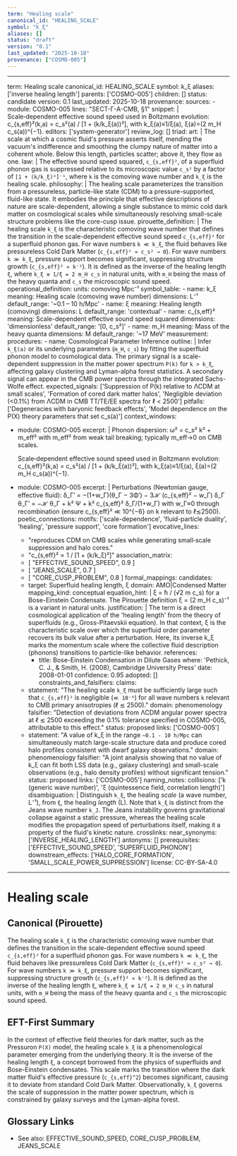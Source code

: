 ```yaml
---
term: "Healing scale"
canonical_id: "HEALING_SCALE"
symbol: "k_ξ"
aliases: []
status: "draft"
version: "0.1"
last_updated: "2025-10-18"
provenance: ["COSMO-005"]
---
```


---
term: Healing scale
canonical_id: HEALING_SCALE
symbol: k_ξ
aliases: ['inverse healing length']
parents: ['COSMO-005']
children: []
status: candidate
version: 0.1
last_updated: 2025-10-18
provenance:
  sources:
    - module: COSMO-005
      lines: "SECT-Γ-A-CMB, §1"
      snippet: |
        Scale‑dependent effective sound speed used in Boltzmann evolution:
        c_{s,eff}²(k,a) = c_s²(a) / [1 + (k/k_ξ(a))²],  with k_ξ(a)≡1/ξ(a),  ξ(a)=(2 m_H c_s(a))^{−1}.
  editors: ['system-generator']
  review_log: []
triad:
  art: |
    The scale at which a cosmic fluid's pressure asserts itself, mending the vacuum's indifference and smoothing the clumpy nature of matter into a coherent whole. Below this length, particles scatter; above it, they flow as one.
  law: |
    The effective sound speed squared, `c_{s,eff}²`, of a superfluid phonon gas is suppressed relative to its microscopic value `c_s²` by a factor of `[1 + (k/k_ξ)²]⁻¹`, where `k` is the comoving wave number and `k_ξ` is the healing scale.
  philosophy: |
    The healing scale parameterizes the transition from a pressureless, particle-like state (CDM) to a pressure-supported, fluid-like state. It embodies the principle that effective descriptions of nature are scale-dependent, allowing a single substance to mimic cold dark matter on cosmological scales while simultaneously resolving small-scale structure problems like the core-cusp issue.
pirouette_definition: |
  The healing scale `k_ξ` is the characteristic comoving wave number that defines the transition in the scale-dependent effective sound speed `c_{s,eff}²` for a superfluid phonon gas. For wave numbers `k ≪ k_ξ`, the fluid behaves like pressureless Cold Dark Matter (`c_{s,eff}² ≈ c_s² → 0`). For wave numbers `k ≫ k_ξ`, pressure support becomes significant, suppressing structure growth (`c_{s,eff}² ∝ k⁻²`). It is defined as the inverse of the healing length `ξ`, where `k_ξ ≡ 1/ξ = 2 m_H c_s` in natural units, with `m_H` being the mass of the heavy quanta and `c_s` the microscopic sound speed.
operational_definition:
  units: comoving Mpc⁻¹
  symbol_table:
    - name: k_ξ
      meaning: Healing scale (comoving wave number)
      dimensions: L⁻¹
      default_range: '~0.1 – 10 h/Mpc'
    - name: ξ
      meaning: Healing length (comoving)
      dimensions: L
      default_range: 'contextual'
    - name: c_{s,eff}²
      meaning: Scale-dependent effective sound speed squared
      dimensions: 'dimensionless'
      default_range: '[0, c_s²]'
    - name: m_H
      meaning: Mass of the heavy quanta
      dimensions: M
      default_range: '~17 MeV'
  measurement:
    procedures:
      - name: Cosmological Parameter Inference
        outline: |
          Infer `k_ξ(a)` or its underlying parameters (`m_H`, `c_s`) by fitting the superfluid phonon model to cosmological data. The primary signal is a scale-dependent suppression in the matter power spectrum `P(k)` for `k > k_ξ`, affecting galaxy clustering and Lyman-alpha forest statistics. A secondary signal can appear in the CMB power spectra through the integrated Sachs-Wolfe effect.
        expected_signals: ['Suppression of P(k) relative to ΛCDM at small scales', 'Formation of cored dark matter halos', 'Negligible deviation (<0.1%) from ΛCDM in CMB TT/TE/EE spectra for ℓ < 2500']
        pitfalls: ['Degeneracies with baryonic feedback effects', 'Model dependence on the P(X) theory parameters that set c_s(a)']
context_windows:
  - module: COSMO-005
    excerpt: |
      Phonon dispersion: ω² = c_s² k² + m_eff² with m_eff² from weak tail breaking; typically m_eff→0 on CMB scales.

      Scale‑dependent effective sound speed used in Boltzmann evolution:
      c_{s,eff}²(k,a) = c_s²(a) / [1 + (k/k_ξ(a))²],  with k_ξ(a)≡1/ξ(a),  ξ(a)=(2 m_H c_s(a))^{−1}.
  - module: COSMO-005
    excerpt: |
      Perturbations (Newtonian gauge, effective fluid):
      δ_Γ′ = −(1+w_Γ)(θ_Γ − 3Φ′) − 3ℋ (c_{s,eff}² − w_Γ) δ_Γ
      θ_Γ′ = −ℋ θ_Γ + k² Ψ + k² c_{s,eff}² δ_Γ/(1+w_Γ)
      with w_Γ≈0 through recombination (ensure c_{s,eff}² ≪ 10^{−6} on k relevant to ℓ≲2500).
poetic_connections:
  motifs: ['scale-dependence', 'fluid-particle duality', 'healing', 'pressure support', 'core formation']
  evocative_lines:
    - "reproduces CDM on CMB scales while generating small‑scale suppression and halo cores."
    - "c_{s,eff}² ∝ 1 / [1 + (k/k_ξ)²]"
  association_matrix:
    - [ "EFFECTIVE_SOUND_SPEED", 0.9 ]
    - [ "JEANS_SCALE", 0.7 ]
    - [ "CORE_CUSP_PROBLEM", 0.8 ]
formal_mappings:
  candidates:
    - target: Superfluid healing length, ξ
      domain: AMO|Condensed Matter
      mapping_kind: conceptual
      equation_hint: |
        ξ = ħ / (√2 m c_s) for a Bose-Einstein Condensate. The Pirouette definition ξ = (2 m_H c_s)⁻¹ is a variant in natural units.
      justification: |
        The term is a direct cosmological application of the 'healing length' from the theory of superfluids (e.g., Gross-Pitaevskii equation). In that context, ξ is the characteristic scale over which the superfluid order parameter recovers its bulk value after a perturbation. Here, its inverse k_ξ marks the momentum scale where the collective fluid description (phonons) transitions to particle-like behavior.
      references:
        - title: Bose-Einstein Condensation in Dilute Gases
          where: 'Pethick, C. J., & Smith, H. (2008), Cambridge University Press'
          date: 2008-01-01
      confidence: 0.95
  adopted: []
constraints_and_falsifiers:
  claims:
    - statement: "The healing scale `k_ξ` must be sufficiently large such that `c_{s,eff}²` is negligible (`≪ 10⁻⁶`) for all wave numbers `k` relevant to CMB primary anisotropies (ℓ ≲ 2500)."
      domain: phenomenology
      falsifier: "Detection of deviations from ΛCDM angular power spectra at ℓ ≲ 2500 exceeding the 0.1% tolerance specified in COSMO-005, attributable to this effect."
      status: proposed
      links: ['COSMO-005']
    - statement: "A value of k_ξ in the range `~0.1 - 10 h/Mpc` can simultaneously match large-scale structure data and produce cored halo profiles consistent with dwarf galaxy observations."
      domain: phenomenology
      falsifier: "A joint analysis showing that no value of k_ξ can fit both LSS data (e.g., galaxy clustering) and small-scale observations (e.g., halo density profiles) without significant tension."
      status: proposed
      links: ['COSMO-005']
naming_notes:
  collisions: ['k (generic wave number)', 'ξ (quintessence field, correlation length)']
  disambiguation: |
    Distinguish `k_ξ`, the healing *scale* (a wave number, L⁻¹), from `ξ`, the healing *length* (L). Note that `k_ξ` is distinct from the Jeans wave number `k_J`. The Jeans instability governs gravitational collapse against a static pressure, whereas the healing scale modifies the propagation speed of perturbations itself, making it a property of the fluid's kinetic nature.
crosslinks:
  near_synonyms: ['INVERSE_HEALING_LENGTH']
  antonyms: []
  prerequisites: ['EFFECTIVE_SOUND_SPEED', 'SUPERFLUID_PHONON']
  downstream_effects: ['HALO_CORE_FORMATION', 'SMALL_SCALE_POWER_SUPPRESSION']
license: CC-BY-SA-4.0
---

# Healing scale

## Canonical (Pirouette)
The healing scale `k_ξ` is the characteristic comoving wave number that defines the transition in the scale-dependent effective sound speed `c_{s,eff}²` for a superfluid phonon gas. For wave numbers `k ≪ k_ξ`, the fluid behaves like pressureless Cold Dark Matter (`c_{s,eff}² ≈ c_s² → 0`). For wave numbers `k ≫ k_ξ`, pressure support becomes significant, suppressing structure growth (`c_{s,eff}² ∝ k⁻²`). It is defined as the inverse of the healing length `ξ`, where `k_ξ ≡ 1/ξ = 2 m_H c_s` in natural units, with `m_H` being the mass of the heavy quanta and `c_s` the microscopic sound speed.

## EFT-First Summary
In the context of effective field theories for dark matter, such as the Pressuron `P(X)` model, the healing scale `k_ξ` is a phenomenological parameter emerging from the underlying theory. It is the inverse of the healing length `ξ`, a concept borrowed from the physics of superfluids and Bose-Einstein condensates. This scale marks the transition where the dark matter fluid's effective pressure (`c_{s,eff}^2`) becomes significant, causing it to deviate from standard Cold Dark Matter. Observationally, `k_ξ` governs the scale of suppression in the matter power spectrum, which is constrained by galaxy surveys and the Lyman-alpha forest.

## Glossary Links
- See also: EFFECTIVE_SOUND_SPEED, CORE_CUSP_PROBLEM, JEANS_SCALE